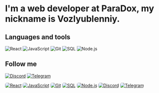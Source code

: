 # I'm a web developer at ParaDox, my nickname is Vozlyublenniy.

## Languages and tools

![React](https://img.shields.io/badge/React-61DAFB?style=for-the-badge&logo=react&logoColor=white)
![JavaScript](https://img.shields.io/badge/JavaScript-F7DF1E?style=for-the-badge&logo=javascript&logoColor=black)
![Git](https://img.shields.io/badge/Git-F05032?style=for-the-badge&logo=git&logoColor=white)
![SQL](https://img.shields.io/badge/SQL-336791?style=for-the-badge&logo=postgresql&logoColor=white)
![Node.js](https://img.shields.io/badge/Node.js-339933?style=for-the-badge&logo=node.js&logoColor=white)

## Follow me

[![Discord](https://img.shields.io/badge/Discord-5865F2?style=for-the-badge&logo=discord&logoColor=white)](https://discord.com/users/ваш-аккаунт)
[![Telegram](https://img.shields.io/badge/Telegram-26A5E4?style=for-the-badge&logo=telegram&logoColor=white)](https://t.me/ваш-аккаунт)


<a href="https://reactjs.org/" style="border-radius: 5px; display: inline-block; overflow: hidden;">
  <img src="https://img.shields.io/badge/React-61DAFB?style=for-the-badge&logo=react&logoColor=white" alt="React" />
</a>
<a href="https://developer.mozilla.org/en-US/docs/Web/JavaScript" style="border-radius: 5px; display: inline-block; overflow: hidden;">
  <img src="https://img.shields.io/badge/JavaScript-F7DF1E?style=for-the-badge&logo=javascript&logoColor=black" alt="JavaScript" />
</a>
<a href="https://git-scm.com/" style="border-radius: 5px; display: inline-block; overflow: hidden;">
  <img src="https://img.shields.io/badge/Git-F05032?style=for-the-badge&logo=git&logoColor=white" alt="Git" />
</a>
<a href="https://www.postgresql.org/" style="border-radius: 5px; display: inline-block; overflow: hidden;">
  <img src="https://img.shields.io/badge/SQL-336791?style=for-the-badge&logo=postgresql&logoColor=white" alt="SQL" />
</a>
<a href="https://nodejs.org/" style="border-radius: 5px; display: inline-block; overflow: hidden;">
  <img src="https://img.shields.io/badge/Node.js-339933?style=for-the-badge&logo=node.js&logoColor=white" alt="Node.js" />
</a>

<a href="https://discord.com/users/ваш-аккаунт" style="border-radius: 5px; display: inline-block; overflow: hidden;">
  <img src="https://img.shields.io/badge/Discord-5865F2?style=for-the-badge&logo=discord&logoColor=white" alt="Discord" />
</a>
<a href="https://t.me/ваш-аккаунт" style="border-radius: 5px; display: inline-block; overflow: hidden;">
  <img src="https://img.shields.io/badge/Telegram-26A5E4?style=for-the-badge&logo=telegram&logoColor=white" alt="Telegram" />
</a>
